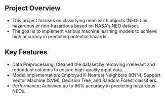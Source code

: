 ## Project Overview
* This project focuses on classifying near-earth objects (NEOs) as hazardous or non-hazardous based on NASA's NEO dataset. 
* The goal is to implement various machine learning models to achieve high accuracy in predicting potential hazards.

## Key Features
* Data Preprocessing: Cleaned the dataset by removing irrelevant and redundant columns to ensure high-quality input data.
* Model Implementation: Employed K-Nearest Neighbors (KNN), Support Vector Machine (SVM), Decision Tree, and Random Forest classifiers.
* Performance: Achieved up to 96% accuracy in predicting hazardous NEOs.
